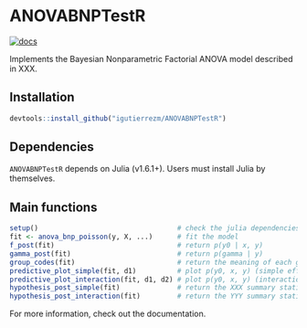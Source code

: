 # ANOVABNPTestR

[![docs](https://img.shields.io/badge/docs-stable-blue.svg)](https://igutierrezm.github.io/ANOVABNPTestR/)

Implements the Bayesian Nonparametric Factorial ANOVA model described in XXX.

## Installation

```r
devtools::install_github("igutierrezm/ANOVABNPTestR")
```

## Dependencies

`ANOVABNPTestR` depends on Julia (v1.6.1+). 
Users must install Julia by themselves.

## Main functions

```r
setup()                                  # check the julia dependencies
fit <- anova_bnp_poisson(y, X, ...)      # fit the model
f_post(fit)                              # return p(y0 | x, y)
gamma_post(fit)                          # return p(gamma | y)
group_codes(fit)                         # return the meaning of each group
predictive_plot_simple(fit, d1)          # plot p(y0, x, y) (simple effects only)
predictive_plot_interaction(fit, d1, d2) # plot p(y0, x, y) (interactions only)
hypothesis_post_simple(fit)              # return the XXX summary statistic
hypothesis_post_interaction(fit)         # return the YYY summary statistic
```

For more information, check out the documentation.
